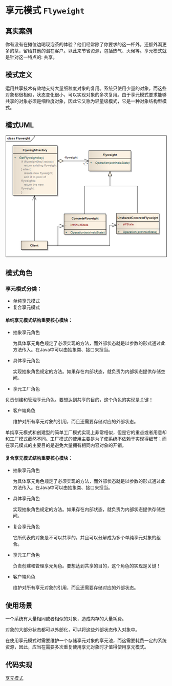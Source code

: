 享元模式 ```Flyweight``` 
==================================================



## 真实案例
你有没有在摊位边喝现泡茶的体验？他们经常除了你要求的这一杯外，还额外沏更多的茶，留给其他的潜在客户。以此来节省资源，包括热气、火候等。享元模式就是针对这一特点的: 共享。

## 模式定义
运用共享技术有效地支持大量细粒度对象的复用。系统只使用少量的对象，而这些对象都很相似，状态变化很小，可以实现对象的多次复用。由于享元模式要求能够共享的对象必须是细粒度对象，因此它又称为轻量级模式，它是一种对象结构型模式。

## 模式UML
![享元模式](../img/design_patterns/Flyweight.png)

## 模式角色

### 享元模式分类：

- 单纯享元模式
- 复合享元模式


#### 单纯享元模式结构重要核心模块：

- 抽象享元角色

    为具体享元角色规定了必须实现的方法，而外部状态就是以参数的形式通过此方法传入。在Java中可以由抽象类、接口来担当。

- 具体享元角色

    实现抽象角色规定的方法。如果存在内部状态，就负责为内部状态提供存储空间。

- 享元工厂角色

负责创建和管理享元角色。要想达到共享的目的，这个角色的实现是关键！

- 客户端角色

    维护对所有享元对象的引用，而且还需要存储对应的外部状态。


单纯享元模式和创建型的简单工厂模式实现上非常相似，但是它的重点或者用意却和工厂模式截然不同。工厂模式的使用主要是为了使系统不依赖于实现得细节；而在享元模式的主要目的是避免大量拥有相同内容对象的开销。


#### 复合享元模式结构重要核心模块：

- 抽象享元角色

    为具体享元角色规定了必须实现的方法，而外部状态就是以参数的形式通过此方法传入。在Java中可以由抽象类、接口来担当。

- 具体享元角色

    实现抽象角色规定的方法。如果存在内部状态，就负责为内部状态提供存储空间。

- 复合享元角色

    它所代表的对象是不可以共享的，并且可以分解成为多个单纯享元对象的组合。

- 享元工厂角色

    负责创建和管理享元角色。要想达到共享的目的，这个角色的实现是关键！

- 客户端角色

    维护对所有享元对象的引用，而且还需要存储对应的外部状态。


## 使用场景
一个系统有大量相同或者相似的对象，造成内存的大量耗费。

对象的大部分状态都可以外部化，可以将这些外部状态传入对象中。

在使用享元模式时需要维护一个存储享元对象的享元池，而这需要耗费一定的系统资源，因此，应当在需要多次重复使用享元对象时才值得使用享元模式。


## 代码实现

[享元模式](../../project/lib/src/main/java/com/dodo/patterns/structural/flyweight/)